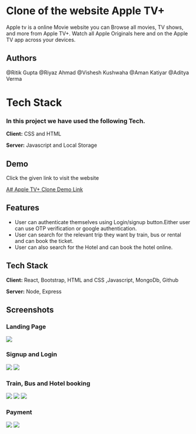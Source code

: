 # Clone of the website Apple TV+

Apple tv is a online Movie website you can Browse all movies, TV shows, and more from Apple TV+. Watch all Apple Originals here and on the Apple TV app across your devices.
## Authors


@Ritik Gupta
@Riyaz Ahmad
@Vishesh Kushwaha
@Aman Katiyar
@Aditya Verma


# Tech Stack

### In this project we have used the following Tech.

**Client:** CSS and HTML

**Server:** Javascript and Local Storage


## Demo
Click the given link to visit the website

<a href="https://apple-tvclone.netlify.app/" title="Clone of the website Apple TV+">A# Apple TV+ Clone Demo Link</a>

<!-- https://masai-course.s3.ap-south-1.amazonaws.com/users/1881/submissions/227384/403177/c023e98d6afcdd9d4222e7ce62faef90/Abhibus-clone.mp4 -->
## Features

- User can authenticate themselves using Login/signup button.Either user can use OTP verification or google authentication.
- User can search for the relevant trip they want by train, bus or rental and can book the ticket.
- User can also search for the Hotel and can book the hotel online.

## Tech Stack

**Client:** React, Bootstrap, HTML and CSS ,Javascript, MongoDb, Github

**Server:** Node, Express



## Screenshots

### Landing Page
<img src="https://cdn.hashnode.com/res/hashnode/image/upload/v1636824685030/O_72HGuHx.jpeg?auto=compress,format&format=webp" />

### Signup and Login
<img src="https://cdn.hashnode.com/res/hashnode/image/upload/v1636823479455/SgtgUNKHQ.png?auto=compress,format&format=webp"/>
<img src="https://cdn.hashnode.com/res/hashnode/image/upload/v1636823994169/1K0S-tZ87.png?auto=compress,format&format=webp"/>

### Train, Bus and Hotel booking

<img src="https://cdn.hashnode.com/res/hashnode/image/upload/v1636823108161/WwFqM5pFL.png?auto=compress,format&format=webp"/>
<img src="https://cdn.hashnode.com/res/hashnode/image/upload/v1636823767110/GzggDojMz.png?auto=compress,format&format=webp"/>
<img src="https://cdn.hashnode.com/res/hashnode/image/upload/v1636823834946/y4pvO6PAQ-.png?auto=compress,format&format=webp"/>

### Payment

<img src="https://cdn.hashnode.com/res/hashnode/image/upload/v1636824043068/wul8eXeZr.png?auto=compress,format&format=webp"/>
<img src="https://cdn.hashnode.com/res/hashnode/image/upload/v1636824052299/kt9csAlDn.png?auto=compress,format&format=webp"/>


